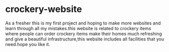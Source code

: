 # crockery-website
As a fresher this is my first project and hoping to make more websites and learn through all my mistakes.this website is related to crockery items where people can order crockery items make their homes much refreshing and give a beautiful infrastructure,this website includes all facilities that you need.hope you like it.

